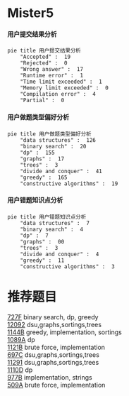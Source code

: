 # Mister5

<!-- tabs:start -->



#### **用户提交结果分析**

```mermaid
pie title 用户提交结果分析
    "Accepted" :  19
    "Rejected" :  0
    "Wrong answer" :  17
    "Runtime error" :  1
    "Time limit exceeded" :  1
    "Memory limit exceeded" :  0
    "Compilation error" :  4
    "Partial" :  0
```

#### **用户做题类型偏好分析**

```mermaid
pie title 用户做题类型偏好分析
    "data structures" :  126
    "binary search" :  20
    "dp" :  155
    "graphs" :  17
    "trees" :  3
    "divide and conquer" :  41
    "greedy" :  165
    "constructive algorithms" :  19
```
#### **用户错题知识点分析**

```mermaid
pie title 用户错题知识点分析
    "data structures" :  7
    "binary search" :  4
    "dp" :  7
    "graphs" :  00
    "trees" :  3
    "divide and conquer" :  4
    "greedy" :  11
    "constructive algorithms" :  3
```



<!-- tabs:end -->
# 推荐题目
[727F](https://codeforces.com/contest/727/problem/F)		binary search,
                        dp,
                        greedy		  
[12092](https://codeforces.com/contest/1209/problem/2)		dsu,graphs,sortings,trees		  
[1144B](https://codeforces.com/contest/1144/problem/B)		greedy,
                        implementation,
                        sortings		  
[1089A](https://codeforces.com/contest/1089/problem/A)		dp		  
[1121B](https://codeforces.com/contest/1121/problem/B)		brute force,
                        implementation		  
[697C](https://codeforces.com/contest/697/problem/C)		dsu,graphs,sortings,trees		  
[11291](https://codeforces.com/contest/1129/problem/1)		dsu,graphs,sortings,trees		  
[1110D](https://codeforces.com/contest/1110/problem/D)		dp		  
[977B](https://codeforces.com/contest/977/problem/B)		implementation,
                        strings		  
[509A](https://codeforces.com/contest/509/problem/A)		brute force,
                        implementation		  

